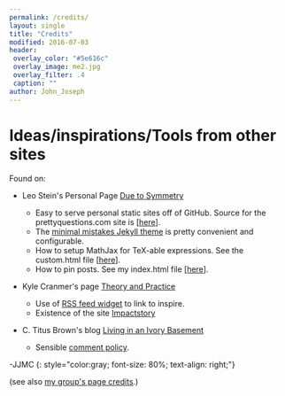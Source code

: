 ```yaml
---
permalink: /credits/
layout: single
title: "Credits"
modified: 2016-07-03
header:
 overlay_color: "#5e616c"
 overlay_image: me2.jpg
 overlay_filter: .4
 caption: ""
author: John_Joseph
---
```



# Ideas/inspirations/Tools from other sites

Found on:
* Leo Stein's Personal Page [Due to Symmetry](http://duetosymmetry.com)
  * Easy to serve personal static sites off of GitHub. Source for the prettyquestions.com site is  [[here](https://github.com/drjjmc/drjjmc.github.io)].
  * The [minimal mistakes Jekyll theme](https://mademistakes.com/work/minimal-mistakes-jekyll-theme/) is pretty convenient and configurable.
  * How to setup MathJax for TeX-able expressions. See the custom.html file [[here](https://github.com/drjjmc/drjjmc.github.io/blob/master/_includes/head/custom.html)].
  * How to pin posts. See my index.html file [[here](https://github.com/drjjmc/drjjmc.github.io/blob/master/index.html)].

* Kyle Cranmer's page [Theory and Practice](http://theoryandpractice.org)
  * Use of [RSS feed widget](http://feed.mikle.com/) to link to inspire.
  * Existence of the site [Impactstory](https://profiles.impactstory.org/u/0000-0002-4499-8488)

* C. Titus Brown's blog [Living in an Ivory Basement](http://ivory.idyll.org/blog/)
  * Sensible [comment policy](http://ivory.idyll.org/blog/2015-site-policies.html).

-JJMC
{: style="color:gray; font-size: 80%; text-align: right;"}


(see also [my group's page credits](http://fancyphysics.org/credits).)
